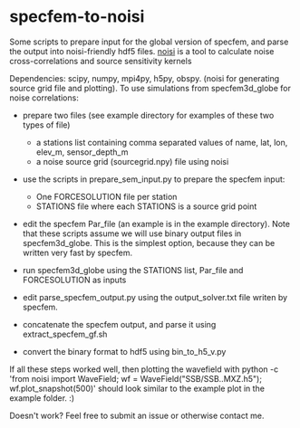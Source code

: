 # specfem-to-noisi
Some scripts to prepare input for the global version of specfem, and parse the output into noisi-friendly hdf5 files.
[noisi](https://github.com/lermert/noisi) is a tool to calculate noise cross-correlations and source sensitivity kernels


Dependencies: scipy, numpy, mpi4py, h5py, obspy. (noisi for generating source grid file and plotting).
To use simulations from specfem3d_globe for noise correlations:
- prepare two files (see example directory for examples of these two types of file)
	- a stations list containing comma separated values of name, lat, lon, elev_m, sensor_depth_m
	- a noise source grid (sourcegrid.npy) file using noisi

- use the scripts in prepare_sem_input.py to prepare the specfem input: 
	- One FORCESOLUTION file per station
	- STATIONS file where each STATIONS is a source grid point

- edit the specfem Par_file (an example is in the example directory). Note that these scripts assume we will use binary output files in specfem3d_globe. This is the simplest option, because they can be written very fast by specfem.
- run specfem3d_globe using the STATIONS list, Par_file and FORCESOLUTION as inputs
- edit parse_specfem_output.py using the output_solver.txt file writen by specfem.
- concatenate the specfem output, and parse it using extract_specfem_gf.sh
- convert the binary format to hdf5 using bin_to_h5_v.py

If all these steps worked well, then plotting the wavefield with python -c 'from noisi import WaveField; wf = WaveField("SSB/SSB..MXZ.h5"); wf.plot_snapshot(500)' should look similar to the example plot in the example folder. :)

Doesn't work? Feel free to submit an issue or otherwise contact me.